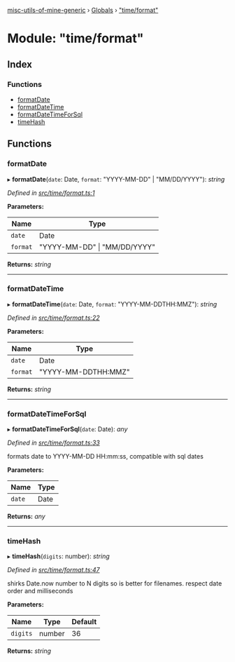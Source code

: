 [misc-utils-of-mine-generic](../README.md) › [Globals](../globals.md) › ["time/format"](_time_format_.md)

# Module: "time/format"

## Index

### Functions

* [formatDate](_time_format_.md#formatdate)
* [formatDateTime](_time_format_.md#formatdatetime)
* [formatDateTimeForSql](_time_format_.md#formatdatetimeforsql)
* [timeHash](_time_format_.md#timehash)

## Functions

###  formatDate

▸ **formatDate**(`date`: Date, `format`: "YYYY-MM-DD" | "MM/DD/YYYY"): *string*

*Defined in [src/time/format.ts:1](https://github.com/cancerberoSgx/misc-utils-of-mine/blob/4ff3641/misc-utils-of-mine-generic/src/time/format.ts#L1)*

**Parameters:**

Name | Type |
------ | ------ |
`date` | Date |
`format` | "YYYY-MM-DD" &#124; "MM/DD/YYYY" |

**Returns:** *string*

___

###  formatDateTime

▸ **formatDateTime**(`date`: Date, `format`: "YYYY-MM-DDTHH:MMZ"): *string*

*Defined in [src/time/format.ts:22](https://github.com/cancerberoSgx/misc-utils-of-mine/blob/4ff3641/misc-utils-of-mine-generic/src/time/format.ts#L22)*

**Parameters:**

Name | Type |
------ | ------ |
`date` | Date |
`format` | "YYYY-MM-DDTHH:MMZ" |

**Returns:** *string*

___

###  formatDateTimeForSql

▸ **formatDateTimeForSql**(`date`: Date): *any*

*Defined in [src/time/format.ts:33](https://github.com/cancerberoSgx/misc-utils-of-mine/blob/4ff3641/misc-utils-of-mine-generic/src/time/format.ts#L33)*

formats date to YYYY-MM-DD HH:mm:ss, compatible with sql dates

**Parameters:**

Name | Type |
------ | ------ |
`date` | Date |

**Returns:** *any*

___

###  timeHash

▸ **timeHash**(`digits`: number): *string*

*Defined in [src/time/format.ts:47](https://github.com/cancerberoSgx/misc-utils-of-mine/blob/4ff3641/misc-utils-of-mine-generic/src/time/format.ts#L47)*

shirks Date.now number to N digits so is better for filenames. respect date order and  milliseconds

**Parameters:**

Name | Type | Default |
------ | ------ | ------ |
`digits` | number | 36 |

**Returns:** *string*
